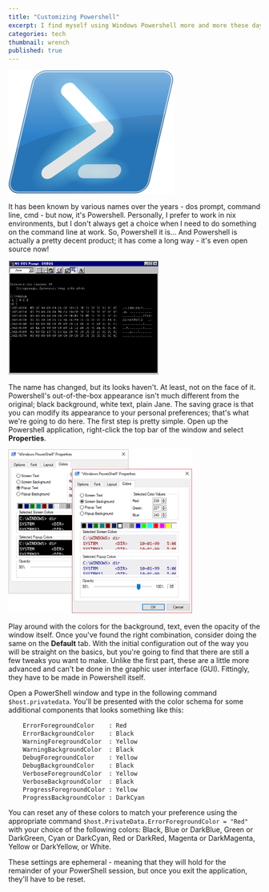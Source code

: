 ```yaml
---
title: "Customizing Powershell"
excerpt: I find myself using Windows Powershell more and more these days; wanted to customize the experience.
categories: tech
thumbnail: wrench
published: true
---
```

!["Windows Powershell!"](/images/powershell2.png)

It has been known by various names over the years - dos prompt, command line, cmd - but now, it's Powershell. Personally, I prefer to work in nix environments, but I don't always get a choice when I need to do something on the command line at work. So, Powershell it is... And Powershell is actually a pretty decent product; it has come a long way - it's even open source now!  

!["Windows DOS Prompt"](/images/win95dosprompt2.png)  

The name has changed, but its looks haven't. At least, not on the face of it. Powershell's out-of-the-box appearance isn't much different from the original; black background, white text, plain Jane. The saving grace is that you can modify its appearance to your personal preferences; that's what we're going to do here. 
The first step is pretty simple. Open up the Powershell application, right-click the top bar of the window and select __Properties__. 

!["Powershell configuration"](/images/powershelloptions3.png) 

Play around with the colors for the background, text, even the opacity of the window itself. Once you've found the right combination, consider doing the same on the __Default__ tab. 
With the initial configuration out of the way you will be straight on the basics, but you're going to find that there are still a few tweaks you want to make. Unlike the first part, these are a little more advanced and can't be done in the graphic user interface (GUI). Fittingly, they have to be made in Powershell itself. 
 
Open a PowerShell window and type in the following command `$host.privatedata`.
You'll be presented with the color schema for some additional components that looks something like this: 

```
    ErrorForegroundColor    : Red 
    ErrorBackgroundColor    : Black 
    WarningForegroundColor  : Yellow
    WarningBackgroundColor  : Black
    DebugForegroundColor    : Yellow
    DebugBackgroundColor    : Black
    VerboseForegroundColor  : Yellow
    VerboseBackgroundColor  : Black
    ProgressForegroundColor : Yellow
    ProgressBackgroundColor : DarkCyan
```

You can reset any of these colors to match your preference using the appropriate command `$host.PrivateData.ErrorForegroundColor = "Red"` with your choice of the following colors: Black, Blue or DarkBlue, Green or DarkGreen, Cyan or DarkCyan, Red or DarkRed, Magenta or DarkMagenta, Yellow or DarkYellow, or White.

These settings are ephemeral - meaning that they will hold for the remainder of your PowerShell session, but once you exit the application, they'll have to be reset. 


